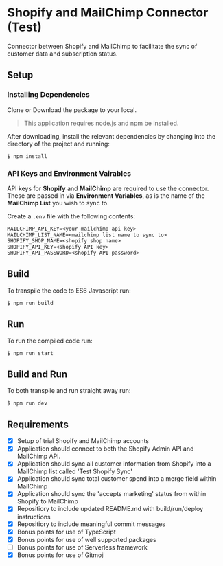 # Shopify and MailChimp Connector (Test)

Connector between Shopify and MailChimp to facilitate the sync of customer data and subscription status.

## Setup

### Installing Dependencies
Clone or Download the package to your local.

> This application requires node.js and npm be installed.

After downloading, install the relevant dependencies by changing into the directory of the project and running:
```
$ npm install
```

### API Keys and Environment Vairables

API keys for **Shopify** and **MailChimp** are required to use the connector. These are passed in via **Environment Variables**, as is the name of the **MailChimp List** you wish to sync to.

Create a `.env` file with the following contents:   
```
MAILCHIMP_API_KEY=<your mailchimp api key>
MAILCHIMP_LIST_NAME=<mailchimp list name to sync to>
SHOPIFY_SHOP_NAME=<shopify shop name>
SHOPIFY_API_KEY=<shopify API key>
SHOPIFY_API_PASSWORD=<shopify API password>
```

## Build

To transpile the code to ES6 Javascript run:
```
$ npm run build
```

## Run

To run the compiled code run:
```
$ npm run start
```

## Build and Run
To both transpile and run straight away run:
```
$ npm run dev
```


## Requirements
- [x] Setup of trial Shopify and MailChimp accounts
- [x] Application should connect to both the Shopify Admin API and MailChimp API.
- [x] Application should sync all customer information from Shopify into a MailChimp list called 'Test Shopify Sync'
- [x] Application should sync total customer spend into a merge field within MailChimp
- [x] Application should sync the 'accepts marketing' status from within Shopify to MailChimp
- [x] Repositiory to include updated README.md with build/run/deploy instructions
- [x] Repositiory to include meaningful commit messages
- [x] Bonus points for use of TypeScript
- [x] Bonus points for use of well supported packages
- [ ] Bonus points for use of Serverless framework
- [x] Bonus points for use of Gitmoji
